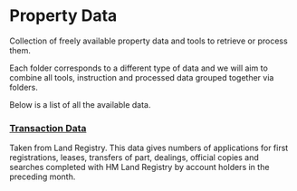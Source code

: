 # Property Data
Collection of freely available property data and tools to retrieve or process them.

Each folder corresponds to a different type of data and we will aim to combine all tools, instruction and processed data grouped together via folders.

Below is a list of all the available data.

### [Transaction Data](./transaction-data/README.MD)

Taken from Land Registry. This data gives numbers of applications for first registrations, leases, transfers of part, dealings, official copies and searches completed with HM Land Registry by account holders in the preceding month.